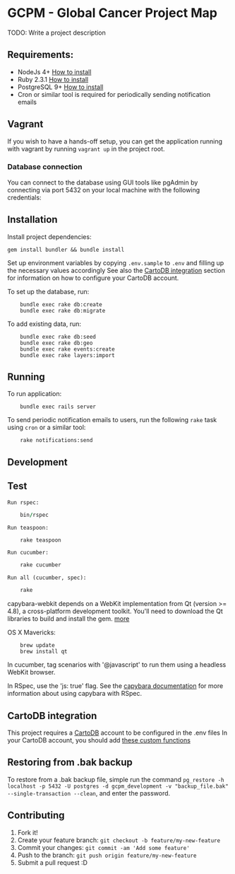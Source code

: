 # GCPM - Global Cancer Project Map

TODO: Write a project description

## Requirements:

* NodeJs 4+ [How to install](https://nodejs.org/en/download/)
* Ruby 2.3.1 [How to install](https://gorails.com/setup/osx/10.10-yosemite)
* PostgreSQL 9+ [How to install](http://exponential.io/blog/2015/02/21/install-postgresql-on-mac-os-x-via-brew/)
* Cron or similar tool is required for periodically sending notification emails

## Vagrant
If you wish to have a hands-off setup, you can get the application running with vagrant by running `vagrant up` in the project root.

### Database connection
You can connect to the database using GUI tools like pgAdmin by connecting via port 5432 on your local machine with the following credentials:
 

## Installation

Install project dependencies:

```
gem install bundler && bundle install
```

Set up environment variables by copying `.env.sample` to `.env` and filling up the necessary values accordingly
See also the [CartoDB integration](#cartodb-integration) section for information on how to configure your CartoDB account.

To set up the database, run:

		bundle exec rake db:create
		bundle exec rake db:migrate

To add existing data, run:

		bundle exec rake db:seed
		bundle exec rake db:geo
		bundle exec rake events:create
		bundle exec rake layers:import

## Running

To run application:

		bundle exec rails server

To send periodic notification emails to users, run the following `rake` task using `cron` or a similar tool:

		rake notifications:send


## Development

## Test

	Run rspec:

```ruby
	bin/rspec
```
	Run teaspoon:

```ruby
	rake teaspoon
```
	Run cucumber:

```ruby
	rake cucumber
```
	Run all (cucumber, spec):

```ruby
	rake
```

capybara-webkit depends on a WebKit implementation from Qt (version >= 4.8), a cross-platform development toolkit. You'll need to download the Qt libraries to build and install the gem. [more](https://github.com/thoughtbot/capybara-webkit/wiki/Installing-Qt-and-compiling-capybara-webkit)

OS X Mavericks:

		brew update
		brew install qt

In cucumber, tag scenarios with '@javascript' to run them using a headless WebKit browser.

In RSpec, use the 'js: true' flag. See the [capybara documentation](http://rubydoc.info/gems/capybara#Using_Capybara_with_RSpec) for more information about using capybara with RSpec.

## CartoDB integration

This project requires a [CartoDB](https://cartodb.com/) account to be configured in the .env files
In your CartoDB account, you should add [these custom functions](extra/cartodb_queries.sql)

## Restoring from .bak backup
To restore from a .bak backup file, simple run the command `pg_restore -h localhost -p 5432 -U postgres -d gcpm_development -v "backup_file.bak" --single-transaction --clean`, and enter the password.

## Contributing

1. Fork it!
2. Create your feature branch: `git checkout -b feature/my-new-feature`
3. Commit your changes: `git commit -am 'Add some feature'`
4. Push to the branch: `git push origin feature/my-new-feature`
5. Submit a pull request :D
